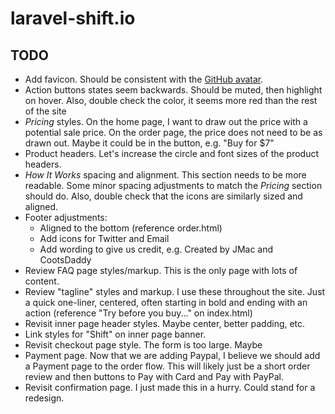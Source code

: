 # laravel-shift.io

## TODO
- Add favicon. Should be consistent with the [GitHub avatar](https://github.com/laravel-shift).
- Action buttons states seem backwards. Should be muted, then highlight on hover. Also, double check the color, it seems more red than the rest of the site
- *Pricing* styles. On the home page, I want to draw out the price with a potential sale price. On the order page, the price does not need to be as drawn out. Maybe it could be in the button, e.g. "Buy for $7"
- Product headers. Let's increase the circle and font sizes of the product headers.
- *How It Works* spacing and alignment. This section needs to be more readable. Some minor spacing adjustments to match the *Pricing* section should do. Also, double check that the icons are similarly sized and aligned.
- Footer adjustments:
    - Aligned to the bottom (reference order.html)
    - Add icons for Twitter and Email
    - Add wording to give us credit, e.g. Created by JMac and CootsDaddy
- Review FAQ page styles/markup. This is the only page with lots of content.
- Review "tagline" styles and markup. I use these throughout the site. Just a quick one-liner, centered, often starting in bold and ending with an action (reference "Try before you buy..." on index.html)
- Revisit inner page header styles. Maybe center, better padding, etc.
- Link styles for "Shift" on inner page banner.
- Revisit checkout page style. The form is too large. Maybe 
- Payment page. Now that we are adding Paypal, I believe we should add a Payment page to the order flow. This will likely just be a short order review and then buttons to Pay with Card and Pay with PayPal.
- Revisit confirmation page. I just made this in a hurry. Could stand for a redesign.
